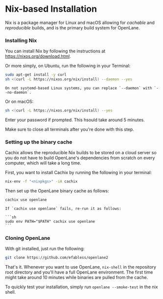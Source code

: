 # Nix-based Installation
Nix is a package manager for Linux and macOS allowing for *cachable* and *reproducible* builds, and is the primary build system for OpenLane.

### Installing Nix
You can install Nix by following the instructions at https://nixos.org/download.html.

Or more simply, on Ubuntu, run the following in your Terminal:

```sh
sudo apt-get install -y curl
sh <(curl -L https://nixos.org/nix/install) --daemon --yes
```

```{note}
On not systemd-based Linux systems, you can replace `--daemon` with `--no-daemon`.
```

Or on macOS:

```sh
sh <(curl -L https://nixos.org/nix/install) --yes
```

Enter your password if prompted. This hsould take around 5 minutes.

Make sure to close all terminals after you're done with this step.

### Setting up the binary cache
Cachix allows the reproducible Nix builds to be stored on a cloud server so you do not have to build OpenLane's dependencies from scratch on every computer, which will take a long time.

First, you want to install Cachix by running the following in your terminal:

```sh
nix-env -f "<nixpkgs>" -iA cachix
```

Then set up the OpenLane binary cache as follows:

```sh
cachix use openlane
```

``````{note}
If `cachix use openlane` fails, re-run it as follows:

```sh
sudo env PATH="$PATH" cachix use openlane
```

``````

### Cloning OpenLane
With git installed, just run the following:

```sh
git clone https://github.com/efabless/openlane2
```

That's it. Whenever you want to use OpenLane, `nix-shell` in the repository root directory and you'll have a full OpenLane environment. The first time might take around 10 minutes while binaries are pulled from the cache.

To quickly test your installation, simply run `openlane --smoke-test` in the nix shell.